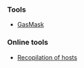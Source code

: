 ### Tools
* [GasMask](https://github.com/2ndalpha/gasmask)

### Online tools
* [Recopilation of hosts](https://github.com/StevenBlack/hosts)
